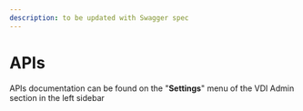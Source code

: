 ```yaml
---
description: to be updated with Swagger spec
---
```


# APIs

APIs documentation can be found on the "**Settings**" menu of the VDI Admin section in the left sidebar
